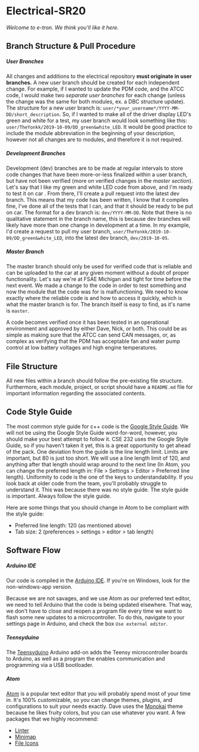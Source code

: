 # Electrical-SR20

*Welcome to e-tron. We think you'll like it here.*


## Branch Structure & Pull Procedure

##### User Branches
All changes and additions to the electrical repository __must originate in user
branches.__ A new user branch should be created for each independent change. For example,
if I wanted to update the PDM code, and the ATCC code, I would make two
_separate user branches_ for each change (unless the change was
the same for both modules, ex. a DBC structure update). The structure for a new
user branch is: `user/*your_username*/YYYY-MM-DD/short_description`. So, if I wanted to make
all of the driver display LED's green and white for a test, my user branch would look something like this:
`user/TheYonkk/2019-10-09/DD_green&white_LED`. It would be good practice to include the module abbreviation
in the beginning of your description, however not all changes are to modules, and therefore it is not required.

##### Development Branches
Development (dev) branches are to be made at regular intervals to store code changes that have been more-or-less
finalized within a user branch, but have not been verified (more on verified changes in the *master section*). Let's
say that  I like my green and white LED code from above, and I'm ready to test it on car . From there, I'll create a
pull request into the latest dev branch. This means that my code has been written, I know that it compiles fine, I've
done all of the tests that I can, and that it should be ready to be put on car. The format for a dev branch is:
`dev/YYYY-MM-DD`. Note that there is no qualitative statement in the branch name, this is because dev branches will
likely have more than one change in development at a time. In my example, I'd create a request to pull my user branch,
`user/TheYonkk/2019-10-09/DD_green&white_LED`, into the latest dev branch, `dev/2019-10-05`.

##### Master Branch
The master branch should only be used for verified code that is reliable and can be uploaded to the car at any given
moment without a doubt of proper functionality. Let's say we're at FSAE Michigan and tight for time before the next
event. We made a change to the code in order to test something and now the module that the code was for is
malfunctioning. We need to know exactly where the reliable code is and how to access it quickly, which is what the
master branch is for. The branch itself is easy to find, as it's name is `master`.

A code becomes verified once it has been tested in an operational environment and approved by either Dave, Nick, or
both. This could be as simple as making sure that the ATCC can send CAN messages, or, as complex as verifying that the
PDM has acceptable fan and water pump control at low battery voltages and high engine temperatures.

## File Structure
All new files within a branch should follow the pre-existing file structure. Furthermore, each module, project, or
script should have a `README.md` file for important information regarding the associated contents.

## Code Style Guide
The most common style guide for c++ code is the
[Google Style Guide](https://google.github.io/styleguide/cppguide.html). We will not be using the Google Style Guide
word-for-word, however, you should make your best attempt to follow it. CSE 232 uses the Google Style Guide, so if you
haven't taken it yet, this is a great opportunity to get ahead of the pack. One deviation from the guide is the line
length limit. Limits are important, but 80 is just too short. We will use a line length limit of 120, and anything
after that length should wrap around to the next line (In Atom, you can change the preferred length in: File >
Settings > Editor > Preferred line length). Uniformity to code is the one of the keys to understandability.
If you look back at older code from the team, you'll probably struggle to understand it. This was because there was no
style guide. The style guide is important. Always follow the style guide.

Here are some things that you should change in Atom to be compliant with the style guide:
* Preferred line length: 120 (as mentioned above)
* Tab size: 2 (preferences > settings > editor > tab length)

## Software Flow

##### Arduino IDE
Our code is compiled in the [Arduino IDE](https://www.arduino.cc/en/Main/Software). If you're on Windows, look for the
non-windows-app version.

Because we are not savages, and we use Atom as our preferred text editor, we need to tell Arduino that the code is being updated elsewhere. That way, we don't have to close and reopen a program file every time we want to flash some new updates to a microcontroller. To do this, navigate to your settings page in Arduino, and check the box `Use external editor`.

##### Teensyduino
The [Teensyduino](https://www.pjrc.com/teensy/teensyduino.html) Arduino add-on adds the Teensy microcontroller boards
to Arduino, as well as a program the enables communication and programming via a USB bootloader.

##### Atom
[Atom](https://atom.io/) is a popular text editor that you will probably spend most of your time in. It's 100%
customizable, so you can change themes, plugins, and configurations to suit your needs exactly. Dave uses the
[Monokai](https://atom.io/themes/monokai) theme because he likes fruity colors, but you can use whatever you want. A
few packages that we highly recommend:
* [Linter](https://atom.io/packages/linter)
* [Minimap](https://atom.io/packages/minimap)
* [File Icons](https://atom.io/packages/file-icons)
